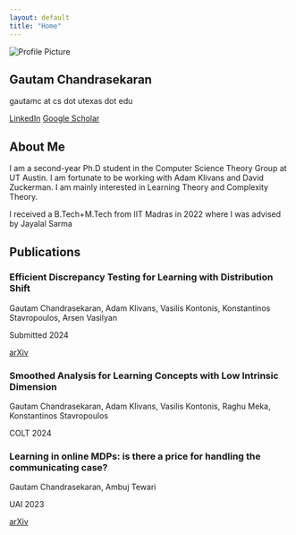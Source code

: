 ```yaml
---
layout: default
title: "Home"
---
```


<section id="home">
  <div class="container home-container">
    <div class="left">
      <img src="{{ '/assets/website_pic.jpg' | relative_url }}" alt="Profile Picture">
      <h1>Gautam Chandrasekaran</h1>
      <p>gautamc at cs dot utexas dot edu</p>
      <div class="buttons">
        <a href="https://www.linkedin.com/in/gautam-chandrasekaran-5139a1188/" target="_blank">LinkedIn</a>
        <a href="https://scholar.google.com/citations?user=-CNU0tAAAAAJ&hl=en" target="_blank">Google Scholar</a>
      </div>
    </div>
    <div class="right">
      <h2>About Me</h2>
      <p>I am a second-year Ph.D student in the Computer Science Theory Group at UT Austin. I am fortunate to be working with Adam Klivans and David Zuckerman. I am mainly interested in Learning Theory and Complexity Theory. </p>
      <p> I received a B.Tech+M.Tech from IIT Madras in 2022 where I was advised by Jayalal Sarma</p>
    </div>
  </div>
</section>

<section id="publications">
  <div class="container publications-container">
    <h2>Publications</h2>
    <!-- TDS LEARNING!-->
    <div class="publication-card">
      <h3>Efficient Discrepancy Testing for Learning with Distribution Shift</h3>
      <p>Gautam Chandrasekaran, Adam Klivans, Vasilis Kontonis, Konstantinos Stavropoulos, Arsen Vasilyan</p>
      <p>Submitted 2024</p>
      <a href="https://arxiv.org/abs/2406.09373" target="_blank">arXiv</a>
    </div>
    <!-- SMOOTH OPT -->
    <div class="publication-card">
      <h3>Smoothed Analysis for Learning Concepts with Low Intrinsic Dimension</h3>
      <p>Gautam Chandrasekaran, Adam Klivans, Vasilis Kontonis, Raghu Meka, Konstantinos Stavropoulos</p>
      <p>COLT 2024</p>
      <!--<a href="link-to-conference-paper" target="_blank">Read More</a>-->  
    </div>
    <!-- ONLINE MDP!-->
    <div class="publication-card">
      <h3>Learning in online MDPs: is there a price for handling the communicating case?</h3>
      <p>Gautam Chandrasekaran, Ambuj Tewari</p>
      <p>UAI 2023</p>
      <a href="https://arxiv.org/abs/2111.02024" target="_blank">arXiv</a>  
    </div>
  </div>
</section>
